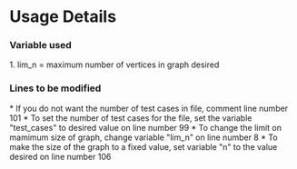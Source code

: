 <h1>Usage Details</h1>

<h3>Variable used</h3>
1. lim_n 		= 		maximum number of vertices in graph desired

<h3>Lines to be modified</h3>
* If you do not want the number of test cases in file, comment line number 101
* To set the number of test cases for the file, set the variable "test_cases" to desired value on line number 99
* To change the limit on mamimum size of graph, change variable "lim_n" on line number 8
* To make the size of the graph to a fixed value, set variable "n" to the value desired on line number 106
